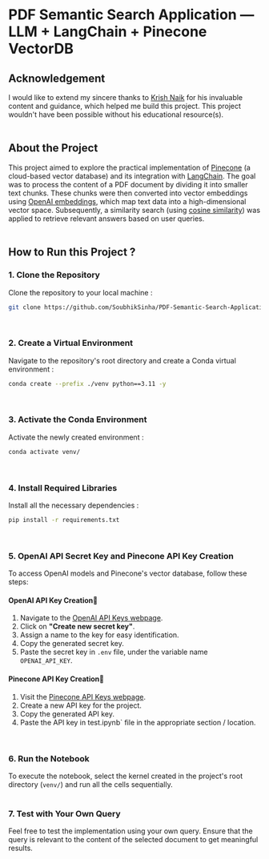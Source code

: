 # PDF Semantic Search Application — LLM + LangChain + Pinecone VectorDB

Acknowledgement
---
I would like to extend my sincere thanks to [Krish Naik](https://github.com/krishnaik06) for his invaluable content and guidance, which helped me build this project. This project wouldn't have been possible without his educational resource(s).
<br>
<br>

About the Project
---
This project aimed to explore the practical implementation of [Pinecone](https://www.pinecone.io/) (a cloud-based vector database) and its integration with [LangChain](https://python.langchain.com/docs/introduction/). The goal was to process the content of a PDF document by dividing it into smaller text chunks. These chunks were then converted into vector embeddings using [OpenAI embeddings](https://platform.openai.com/docs/guides/embeddings), which map text data into a high-dimensional vector space. Subsequently, a similarity search (using [cosine similarity](https://www.linkedin.com/pulse/cosine-similarity-large-language-models-llms-ganesh-jagadeesan-zbijc/)) was applied to retrieve relevant answers based on user queries.
<br>
<br>

How to Run this Project ?
---
### **1. Clone the Repository**
Clone the repository to your local machine :
```bash
git clone https://github.com/SoubhikSinha/PDF-Semantic-Search-Application-LLM-LangChain-Pinecone-VectorDB.git
```
<br>

### **2. Create a Virtual Environment**
Navigate to the repository's root directory and create a Conda virtual environment :
```bash
conda create --prefix ./venv python==3.11 -y
```
<br>

### **3. Activate the Conda Environment**
Activate the newly created environment :
```bash
conda activate venv/
```
<br>

### **4. Install Required Libraries**
Install all the necessary dependencies :
```bash
pip install -r requirements.txt
```
<br>


### 5. OpenAI API Secret Key and Pinecone API Key Creation
To access OpenAI models and Pinecone's vector database, follow these steps:

#### **OpenAI API Key Creation🔻**

1.  Navigate to the [OpenAI API Keys webpage](https://platform.openai.com/account/api-keys).
2.  Click on **"Create new secret key"**.
3.  Assign a name to the key for easy identification.
4.  Copy the generated secret key.
5.  Paste the secret key in `.env` file, under the variable name `OPENAI_API_KEY`.

#### **Pinecone API Key Creation🔻**

1.  Visit the [Pinecone API Keys webpage](https://www.pinecone.io/).
2.  Create a new API key for the project.
3.  Copy the generated API key.
4.  Paste the API key in test.ipynb` file in the appropriate section / location.

<br>

### 6. Run the Notebook

To execute the notebook, select the kernel created in the project's root directory (`venv/`) and run all the cells sequentially.
<br>
<br>

### 7. Test with Your Own Query
Feel free to test the implementation using your own query. Ensure that the query is relevant to the content of the selected document to get meaningful results.


